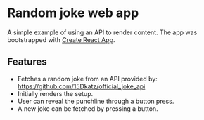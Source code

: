 # Random joke web app

A simple example of using an API to render content. The app was bootstrapped with [Create React App](https://github.com/facebook/create-react-app).

## Features

* Fetches a random joke from an API provided by: <https://github.com/15Dkatz/official_joke_api>
* Initially renders the setup. 
* User can reveal the punchline through a button press. 
* A new joke can be fetched by pressing a button. 

